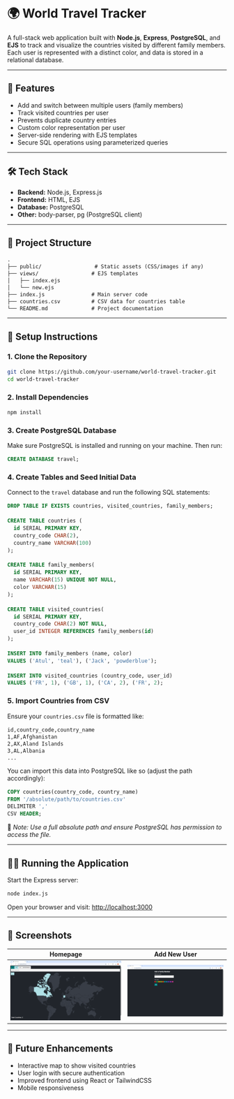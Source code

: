 
# 🌍 World Travel Tracker

A full-stack web application built with **Node.js**, **Express**, **PostgreSQL**, and **EJS** to track and visualize the countries visited by different family members. Each user is represented with a distinct color, and data is stored in a relational database.

---

## 🚀 Features

- Add and switch between multiple users (family members)
- Track visited countries per user
- Prevents duplicate country entries
- Custom color representation per user
- Server-side rendering with EJS templates
- Secure SQL operations using parameterized queries

---

## 🛠️ Tech Stack

- **Backend:** Node.js, Express.js
- **Frontend:** HTML, EJS
- **Database:** PostgreSQL
- **Other:** body-parser, pg (PostgreSQL client)

---

## 📁 Project Structure

```
.
├── public/                 # Static assets (CSS/images if any)
├── views/                 # EJS templates
│   ├── index.ejs
│   └── new.ejs
├── index.js               # Main server code
├── countries.csv          # CSV data for countries table
└── README.md              # Project documentation
```

---

## 🔧 Setup Instructions

### 1. Clone the Repository

```bash
git clone https://github.com/your-username/world-travel-tracker.git
cd world-travel-tracker
```

### 2. Install Dependencies

```bash
npm install
```

### 3. Create PostgreSQL Database

Make sure PostgreSQL is installed and running on your machine. Then run:

```sql
CREATE DATABASE travel;
```

### 4. Create Tables and Seed Initial Data

Connect to the `travel` database and run the following SQL statements:

```sql
DROP TABLE IF EXISTS countries, visited_countries, family_members;

CREATE TABLE countries (
  id SERIAL PRIMARY KEY,
  country_code CHAR(2),
  country_name VARCHAR(100)
);

CREATE TABLE family_members(
  id SERIAL PRIMARY KEY,
  name VARCHAR(15) UNIQUE NOT NULL,
  color VARCHAR(15)
);

CREATE TABLE visited_countries(
  id SERIAL PRIMARY KEY,
  country_code CHAR(2) NOT NULL,
  user_id INTEGER REFERENCES family_members(id)
);

INSERT INTO family_members (name, color)
VALUES ('Atul', 'teal'), ('Jack', 'powderblue');

INSERT INTO visited_countries (country_code, user_id)
VALUES ('FR', 1), ('GB', 1), ('CA', 2), ('FR', 2);
```

### 5. Import Countries from CSV

Ensure your `countries.csv` file is formatted like:

```csv
id,country_code,country_name
1,AF,Afghanistan
2,AX,Aland Islands
3,AL,Albania
...
```

You can import this data into PostgreSQL like so (adjust the path accordingly):

```sql
COPY countries(country_code, country_name)
FROM '/absolute/path/to/countries.csv'
DELIMITER ','
CSV HEADER;
```

📌 *Note: Use a full absolute path and ensure PostgreSQL has permission to access the file.*

---

## 🧑‍💻 Running the Application

Start the Express server:

```bash
node index.js
```

Open your browser and visit: [http://localhost:3000](http://localhost:3000)

---

## 📸 Screenshots

| Homepage                   | Add New User                |
|----------------------------|-----------------------------|
| ![Main Page](screenshots/main.png) | ![Add User](screenshots/add-user.png) |

---

## 🧩 Future Enhancements

- Interactive map to show visited countries
- User login with secure authentication
- Improved frontend using React or TailwindCSS
- Mobile responsiveness
